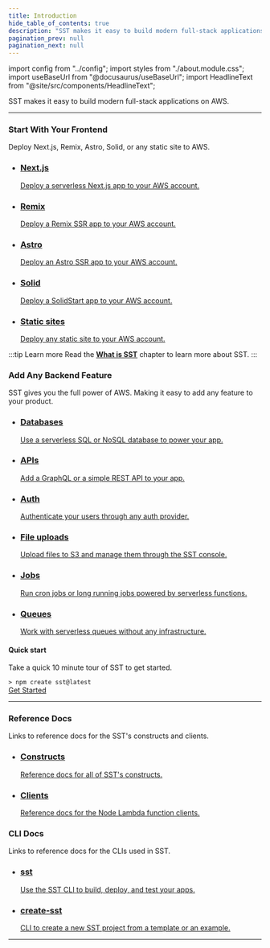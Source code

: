```yaml
---
title: Introduction
hide_table_of_contents: true
description: "SST makes it easy to build modern full-stack applications on AWS."
pagination_prev: null
pagination_next: null
---
```


import config from "../config";
import styles from "./about.module.css";
import useBaseUrl from "@docusaurus/useBaseUrl";
import HeadlineText from "@site/src/components/HeadlineText";

<HeadlineText>

SST makes it easy to build modern full-stack applications on AWS.

</HeadlineText>

---

<div className={styles.heading}>
  <h3>Start With Your Frontend</h3>
  <p>Deploy Next.js, Remix, Astro, Solid, or any static site to AWS.</p>
</div>

<ul className={styles.features}>
  <li>
    <a href={useBaseUrl("/frontends/nextjs")}>
      <h3>Next.js</h3>
      <p>Deploy a serverless Next.js app to your AWS account.</p>
    </a>
  </li>
  <li>
    <a href={useBaseUrl("/frontends/remix")}>
      <h3>Remix</h3>
      <p>Deploy a Remix SSR app to your AWS account.</p>
    </a>
  </li>
  <li>
    <a href={useBaseUrl("/frontends/astro")}>
      <h3>Astro</h3>
      <p>Deploy an Astro SSR app to your AWS account.</p>
    </a>
  </li>
  <li>
    <a href={useBaseUrl("/frontends/solid")}>
      <h3>Solid</h3>
      <p>Deploy a SolidStart app to your AWS account.</p>
    </a>
  </li>
  <li>
    <a href={useBaseUrl("/frontends/static-sites")}>
      <h3>Static sites</h3>
      <p>Deploy any static site to your AWS account.</p>
    </a>
  </li>
</ul>

:::tip Learn more
Read the [**What is SST**](what-is-sst.md) chapter to learn more about SST.
:::

<div className={styles.heading}>
  <h3>Add Any Backend Feature</h3>
  <p>SST gives you the full power of AWS. Making it easy to add any feature to your product.</p>
</div>

<ul className={styles.features}>
  <li>
    <a href={useBaseUrl("/databases")}>
      <h3>Databases</h3>
      <p>Use a serverless SQL or NoSQL database to power your app.</p>
    </a>
  </li>
  <li>
    <a href={useBaseUrl("/apis")}>
      <h3>APIs</h3>
      <p>Add a GraphQL or a simple REST API to your app.</p>
    </a>
  </li>
  <li>
    <a href={useBaseUrl("/auth")}>
      <h3>Auth</h3>
      <p>Authenticate your users through any auth provider.</p>
    </a>
  </li>
  <li>
    <a href={useBaseUrl("/file-uploads")}>
      <h3>File uploads</h3>
      <p>Upload files to S3 and manage them through the SST console.</p>
    </a>
  </li>
  <li>
    <a href={useBaseUrl("/jobs")}>
      <h3>Jobs</h3>
      <p>Run cron jobs or long running jobs powered by serverless functions.</p>
    </a>
  </li>
  <li>
    <a href={useBaseUrl("/queues")}>
      <h3>Queues</h3>
      <p>Work with serverless queues without any infrastructure.</p>
    </a>
  </li>
</ul>

<div className={styles.start}>

<span><i className="fas fa-stream"></i></span>

  <div className={styles.startContent}>
    <h4>Quick start</h4>
    <p>Take a quick 10 minute tour of SST to get started.</p>
  </div>
  <div>
    <div className={styles.startCode}>
      <code>> npm create sst@latest</code>
    </div>
    <a className={styles.startCta} href={useBaseUrl("/quick-start")}>
      Get Started
      <i class="fas fa-arrow-right"></i>
    </a>
  </div>

</div>

---

<div className={styles.heading}>
  <h3>Reference Docs</h3>
  <p>Links to reference docs for the SST's constructs and clients.</p>
</div>

<ul className={styles.features}>
  <li>
    <a href={useBaseUrl("/constructs")}>
      <h3>Constructs</h3>
      <p>Reference docs for all of SST's constructs.</p>
    </a>
  </li>
  <li>
    <a href={useBaseUrl("/clients")}>
      <h3>Clients</h3>
      <p>Reference docs for the Node Lambda function clients.</p>
    </a>
  </li>
</ul>

<div className={styles.heading}>
  <h3>CLI Docs</h3>
  <p>Links to reference docs for the CLIs used in SST.</p>
</div>

<ul className={styles.features}>
  <li>
    <a href={useBaseUrl("/packages/sst")}>
      <h3>sst</h3>
      <p>Use the SST CLI to build, deploy, and test your apps.</p>
    </a>
  </li>
  <li>
    <a href={useBaseUrl("/packages/create-sst")}>
      <h3>create-sst</h3>
      <p>CLI to create a new SST project from a template or an example.</p>
    </a>
  </li>
</ul>

---
